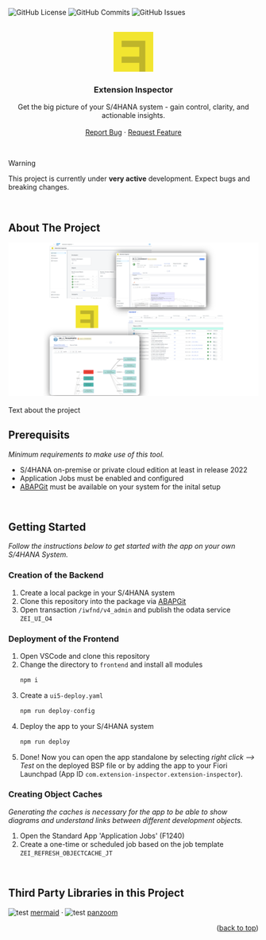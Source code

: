 <a id="readme-top"></a>

![GitHub License](https://img.shields.io/github/license/extension-inspector/extension-inspector?style=for-the-badge)
![GitHub Commits](https://img.shields.io/github/last-commit/extension-inspector/extension-inspector.svg?style=for-the-badge)
![GitHub Issues](https://img.shields.io/github/issues-raw/extension-inspector/extension-inspector.svg?style=for-the-badge)

<br />
<div align="center">
  <a href="https://github.com/othneildrew/Best-README-Template">
    <img src="images/ei-logo.png" alt="Logo" width="80" height="80">
  </a>

  <h3 align="center">Extension Inspector</h3>

  <p align="center">
    Get the big picture of your S/4HANA system - gain control, clarity, and actionable insights.
    <br />
    <br />
    <a href="https://github.com/extension-inspector/extension-inspector/issues/new?labels=bug">Report Bug</a>
    &middot;
    <a href="https://github.com/extension-inspector/extension-inspector/issues/new?labels=enhancement">Request Feature</a>
  </p>
</div>
<br />

> [!WARNING]  
> This project is currently under **very active** development. Expect bugs and breaking changes.

<br />

## About The Project
<img src="images/ei-screenshots.png" title="Screenshots">
<br />
<br />
Text about the project

<br />

## Prerequisits
_Minimum requirements to make use of this tool._
- S/4HANA on-premise or private cloud edition at least in release 2022
- Application Jobs must be enabled and configured
- [ABAPGit](https://github.com/abapGit/abapGit) must be available on your system for the inital setup

<br />

## Getting Started
_Follow the instructions below to get started with the app on your own S/4HANA System._

### Creation of the Backend
1. Create a local packge in your S/4HANA system
2. Clone this repository into the package via [ABAPGit](https://github.com/abapGit/abapGit)
3. Open transaction `/iwfnd/v4_admin` and publish the odata service `ZEI_UI_O4`

### Deployment of the Frontend
1. Open VSCode and clone this repository
2. Change the directory to `frontend` and install all modules
   ```sh
   npm i
   ```
3. Create a `ui5-deploy.yaml`
   ```js
   npm run deploy-config
   ```
4. Deploy the app to your S/4HANA system
   ```sh
   npm run deploy
   ```
5. Done! Now you can open the app standalone by selecting _right click --> Test_ on the deployed BSP file or by adding the app to your Fiori Launchpad (App ID `com.extension-inspector.extension-inspector`).

### Creating Object Caches
_Generating the caches is necessary for the app to be able to show diagrams and understand links between different development objects._
1. Open the Standard App 'Application Jobs' (F1240)
2. Create a one-time or scheduled job based on the job template `ZEI_REFRESH_OBJECTCACHE_JT`

<br />

## Third Party Libraries in this Project

![test](https://avatars.githubusercontent.com/u/57169982?s=15&v=4) [mermaid](https://github.com/mermaid-js/mermaid)
&middot;
![test](https://avatars.githubusercontent.com/u/225407?s=15&v=4) [panzoom](https://github.com/anvaka/panzoom)

<p align="right">(<a href="#readme-top">back to top</a>)</p>